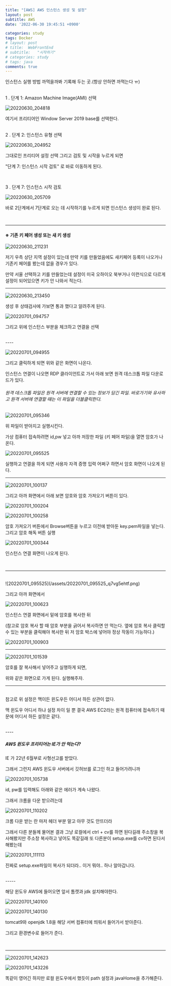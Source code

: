 ```yaml
---
title: "[AWS] AWS 인스턴스 생성 및 설정"
layout: post
subtitle: AWS
date: '2022-06-30 19:45:51 +0900'

categories: study
tags: Docker
# layout: post
# title:  WebFrontEnd
# subtitle:   "시작하기"
# categories: study
# tags: java
comments: true
---
```





인스턴스 실행 방법 까먹을까봐 기록해 두는 곳.(항상 안하면 까먹는다 ㅠ)


<br>
1 . 단계 1: Amazon Machine Image(AMI) 선택


![20220630_204818](/assets/20220630_204818.png)

여기서 프리티어인 Window Server 2019 base를 선택한다.

<br>
2 . 단계 2: 인스턴스 유형 선택


![20220630_204952](/assets/20220630_204952.png)

그대로인 프리티어 설정 선택 그리고 검토 및 시작을 누르게 되면

"단계 7: 인스턴스 시작 검토" 로 바로 이동하게 된다.


<br>

3 .  단계 7: 인스턴스 시작 검토

![20220630_205709](/assets/20220630_205709.png)


바로 2단계에서 7단계로 오는 데 시작하기를 누르게 되면 인스턴스 생성이 완료 된다.

<br>

----



#### ※ 기존 키 페어 생성 또는 새 키 생성


![20220630_211231](/assets/20220630_211231.png)

 저기 우측 상단 지역 설정이 있는데 만약 키를 만들었음에도 새키페어 등록이 나오거나 기존키 페어를 봤는데 없을 경우가 있다.

 만약 서울 선택하고 키를 만들었는데 설정이 미국 오하이오 북부거나 이런식으로 다르게 설정이 되어있으면 키가 안 나와서 적는다.


 -----

![20220630_213450](/assets/20220630_213450.png)

 생성 후 상태검사에 가보면 통과 했다고 알려주게 된다.



![20220701_094757](/assets/20220701_094757.png)

그리고 위에 인스턴스 부분을 체크하고 연결을 선택

<br>
----

![20220701_094955](/assets/20220701_094955.png)

그리고 클릭하게 되면 위와 같은 화면이 나온다.

인스턴스 연결이 나오면 RDP 클라이언트로 가서 아래 보면 원격 데스크톱 파일 다운로드가 있다.


###### 원격 데스크톱 파일은 원격 서버에 연결할 수 있는 정보가 담긴 파일. 바로가기와 유사하고 원격 서버에 연결할 떄는 이 파일을 더블클릭한다.


![20220701_095346](/assets/20220701_095346.png)

위 파일이 받아지고 실행시킨다.

가상 컴퓨터 접속하려면 id,pw 넣고 아까 저장한 파일 (키 페어 파일)을 열면 암호가 나온다.

![20220701_095525](/assets/20220701_095525.png)

실행하고 연결을 하게 되면 사용자 자격 증명 입력 어쩌구 하면서 암호 화면이 나오게 된다.


----

![20220701_100137](/assets/20220701_100137.png)

그리고 아까 화면에서 아래 보면 암호와 암호 가져오기 버튼이 있다.


![20220701_100204](/assets/20220701_100204.png)

![20220701_100258](/assets/20220701_100258.png)

암호 가져오기 버튼에서 Browse버튼을 누르고 이전에 받아둔 key.pem파일을 넣는다. 그리고 암호 해독 버튼 실행



![20220701_100344](/assets/20220701_100344.png)

인스턴스 연결 화면이 나오게 된다.

<br>


----

<br>
![20220701_095525](/assets/20220701_095525_q7vg5ehtf.png)

그리고 아까 화면에서

![20220701_100623](/assets/20220701_100623.png)

인스턴스 연결 화면에서 밑에 암호를 복사한 뒤

(참고로 암호 복사 할 때 암호 부분을 긁어서 복사하면 안 먹는다. 옆에 암호 복사 클릭할 수 있는 부분을 클릭해야 복사한 뒤 저 암호 박스에 넣어야 정상 작동이 가능하다.)


![20220701_100903](/assets/20220701_100903.png)


------

![20220701_101539](/assets/20220701_101539.png)

암호를 잘 복사해서 넣어주고 실행하게 되면,

위와 같은 화면으로 가게 된다. 실행해주자.


----

<br>
참고로 위 설정은 맥이든 윈도우든 어디서 하든 상관이 없다.

맥 윈도우 어디서 하냐 설정 차이 일 뿐 결국 AWS EC2라는 원격 컴퓨터에 접속하기 때문에 어디서 하든 설정은 같다.

<br>
----
<br>

##### AWS 윈도우 프리티어는 IE가 안 먹는다?


IE 가 22년 6월부로 사형선고를 받았다.

그래서 그런지 AWS 윈도우 서버에서 깃허브를 로그인 하고 들어가려니까

![20220701_105738](/assets/20220701_105738.png)

id, pw를 입력해도 아래와 같은 에러가 계속 나왔다.

그래서 크롬을 다운 받으려는데

![20220701_110202](/assets/20220701_110202.png)

크롬 다운 받는 란 마저 헤더 부분 말고 아무 것도 안뜨더라

그래서 다른 분들께 물어본 결과 그냥 로컬에서 ctrl + cv를 하면 된다길래 주소창을 복사해봤지만
주소창 복사하고 넣어도 똑같길래 또 다른분이 setup.exe를 cv하면 된다서 해봤는데

![20220701_111113](/assets/20220701_111113.png)

진짜로 setup.exe파일이 복사가 되더라.. 이거 뭐야..
하나 알아갑니다.


<br>
-----


해당 윈도우 AWS에 들어오면 앞서 톰캣과 jdk 설치해야한다.

![20220701_140100](/assets/20220701_140100.png)

![20220701_140130](/assets/20220701_140130.png)

tomcat9와 openjdk 1.8을 해당 서버 컴퓨터에 띄워서 들어가서 받아준다.


그리고 환경변수로 들어가 준다.

<br>

-----

![20220701_142623](/assets/20220701_142623.png)



![20220701_143226](/assets/20220701_143226.png)

똑같이 영어긴 하지만 로컬 윈도우에서 했듯이
path 설정과 javaHome을 추가해준다.
